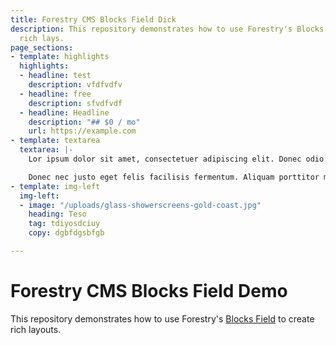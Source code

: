 ```yaml
---
title: Forestry CMS Blocks Field Dick
description: This repository demonstrates how to use Forestry's Blocks Field to create
  rich lays.
page_sections:
- template: highlights
  highlights:
  - headline: test
    description: vfdfvdfv
  - headline: free
    description: sfvdfvdf
  - headline: Headline
    description: "## $0 / mo"
    url: https://example.com
- template: textarea
  textarea: |-
    Lor ipsum dolor sit amet, consectetuer adipiscing elit. Donec odio. Quisque volutpat mattis eros. Nullam malesuada erat ut turpis. Suspendisse urna nibh, viverra non, semper suscipit, posuere a, pede.

    Donec nec justo eget felis facilisis fermentum. Aliquam porttitor mauris sit amet orci. Aenean dignissim pellentesque felis.
- template: img-left
  img-left:
  - image: "/uploads/glass-showerscreens-gold-coast.jpg"
    heading: Teso
    tag: tdiyosdciuy
    copy: dgbfdgsbfgb

---
```

# Forestry CMS Blocks Field Demo

This repository demonstrates how to use Forestry's [Blocks Field](https://forestry.io/docs/settings/fields/#blocks) to create rich layouts.